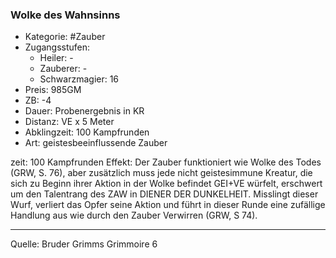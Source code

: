 ### Wolke des Wahnsinns

- Kategorie: #Zauber
- Zugangsstufen:
  - Heiler: -
  - Zauberer: -
  - Schwarzmagier: 16
- Preis: 985GM
- ZB: -4
- Dauer: Probenergebnis in KR
- Distanz: VE x 5 Meter
- Abklingzeit: 100 Kampfrunden
- Art: geistesbeeinflussende Zauber

zeit: 100 Kampfrunden Effekt: Der Zauber funktioniert wie Wolke des Todes (GRW, S. 76), aber zusätzlich muss jede nicht geistesimmune Kreatur, die sich zu Beginn ihrer Aktion in der Wolke befindet GEI+VE würfelt, erschwert um den Talentrang des ZAW in DIENER DER DUNKELHEIT. Misslingt dieser Wurf, verliert das Opfer seine Aktion und führt in dieser Runde eine zufällige Handlung aus wie durch den Zauber Verwirren (GRW, S 74).

---

Quelle: Bruder Grimms Grimmoire 6
